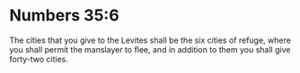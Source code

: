 # Numbers 35:6

The cities that you give to the Levites shall be the six cities of refuge, where you shall permit the manslayer to flee, and in addition to them you shall give forty-two cities.
